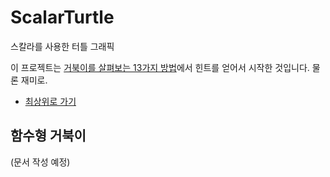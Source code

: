 #  ScalarTurtle

스칼라를  사용한  터틀  그래픽  

이  프로젝트는  [거북이를  살펴보는  13가지  방법](https://fsharpforfunandprofit.com/posts/13-ways-of-looking-at-a-turtle/)에서  힌트를  얻어서  시작한  것입니다.  물론  재미로.

- [최상위로 가기](https://github.com/enshahar/ScalarTurtle)

## 함수형 거북이

(문서 작성 예정)
